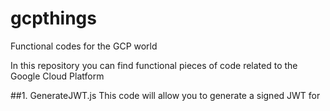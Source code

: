 # gcpthings
Functional codes for the GCP world 

In this repository you can find functional pieces of code related to the Google Cloud Platform 

##1. GenerateJWT.js
This code will allow you to generate a signed JWT for 



